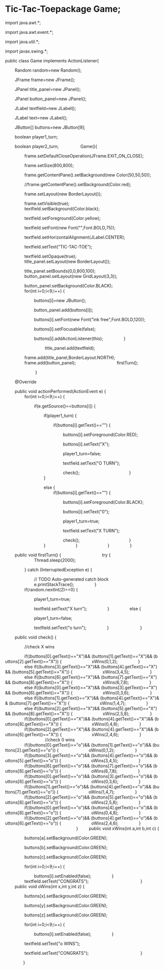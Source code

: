 # Tic-Tac-Toepackage Game; 
  
 import java.awt.*;
 
 import java.awt.event.*; 
 
 import java.util.*; 
 
 import javax.swing.*; 
 
 public class Game implements ActionListener{ 
 
         Random random=new Random(); 
         
         JFrame frame=new JFrame(); 
         
         JPanel title_panel=new JPanel();
         
         JPanel button_panel=new JPanel(); 
         
         JLabel textfield=new JLabel();
         
         JLabel text=new JLabel();
         
         JButton[] buttons=new JButton[9]; 
         
         boolean player1_turn;
         
         boolean player2_turn; 
          
         Game(){ 
         
                 frame.setDefaultCloseOperation(JFrame.EXIT_ON_CLOSE); 
                 
                 frame.setSize(800,800); 
                 
                 frame.getContentPane().setBackground(new Color(50,50,50)); 
                 
                 //frame.getContentPane().setBackground(Color.red); 
                 
                 frame.setLayout(new BorderLayout()); 
                 
                 frame.setVisible(true); 
                  
                  
                 textfield.setBackground(Color.black); 
                 
                 textfield.setForeground(Color.yellow); 
                 
                 textfield.setFont(new Font("",Font.BOLD,75));
                 
                 textfield.setHorizontalAlignment(JLabel.CENTER); 
                 
                 textfield.setText("TIC-TAC-TOE"); 
                 
                 textfield.setOpaque(true); 
                  
                  
                 title_panel.setLayout(new BorderLayout()); 
                 
                 title_panel.setBounds(0,0,800,100); 
                  
                 button_panel.setLayout(new GridLayout(3,3));
                 
                 button_panel.setBackground(Color.BLACK); 
                  
                 for(int i=0;i<9;i++) { 
                 
                         buttons[i]=new JButton(); 
                         
                         button_panel.add(buttons[i]); 
                         
                         buttons[i].setFont(new Font("ink free",Font.BOLD,120)); 
                         
                         buttons[i].setFocusable(false); 
                         
                         buttons[i].addActionListener(this); 
                 } 
  
                  
                 title_panel.add(textfield); 
                 
                 frame.add(title_panel,BorderLayout.NORTH); 
                  
                 frame.add(button_panel); 
                  
                 firstTurn(); 
  
                  
         } 
         
         @Override 
         
         public void actionPerformed(ActionEvent e) { 
                  
                 for(int i=0;i<9;i++) { 
                 
                         if(e.getSource()==buttons[i]) { 
                         
                                 if(player1_turn) {
                                 
                                         if(buttons[i].getText()=="") { 
                                         
                                                 buttons[i].setForeground(Color.RED); 
                                                 
                                                 buttons[i].setText("X"); 
                                                 
                                                 player1_turn=false; 
                                                 
                                                 textfield.setText("O TURN");
                                                 
                                                 check(); 
                                         } 
                                 } 
                                 
                                 else { 
                                         if(buttons[i].getText()=="") { 
                                         
                                                 buttons[i].setForeground(Color.BLACK); 
                                                 
                                                 buttons[i].setText("0"); 
                                                 
                                                 player1_turn=true; 
                                                 
                                                 textfield.setText("X TURN");
                                                 
                                                 check(); 
                                         } 
                                 } 
                         } 
                         } 
                 } 
                  
  
         public void firstTurn() { 
                  
                 try { 
                         Thread.sleep(2000); 
                         
                 } catch (InterruptedException e) { 
                 
                         // TODO Auto-generated catch block 
                         e.printStackTrace(); 
                 } 
                  
                 if(random.nextInt(2)==0) { 
                 
                         player1_turn=true; 
                         
                         textfield.setText("X turn"); 
                 } 
                 else { 
                 
                         player1_turn=false; 
                         
                         textfield.setText("o turn"); 
                 } 
                  
         } 
  
         public void check() { 
         
                 //check X wins 
                 
                 if((buttons[0].getText()=="X")&& (buttons[1].getText()=="X")&& (buttons[2].getText()=="X")) { 
                         xWins(0,1,2); 
                 } 
                 else if((buttons[3].getText()=="X")&& (buttons[4].getText()=="X")&& (buttons[5].getText()=="X")) { 
                         xWins(3,4,5); 
                 } 
                 else if((buttons[6].getText()=="X")&& (buttons[7].getText()=="X")&& (buttons[8].getText()=="X")) { 
                         xWins(6,7,8); 
                 } 
                 else if((buttons[0].getText()=="X")&& (buttons[3].getText()=="X")&& (buttons[6].getText()=="X")) { 
                         xWins(0,3,6); 
                 } 
                 else if((buttons[1].getText()=="X")&& (buttons[4].getText()=="X")&& (buttons[7].getText()=="X")) { 
                         xWins(1,4,7); 
                 } 
                 else if((buttons[2].getText()=="X")&& (buttons[5].getText()=="X")&& (buttons[8].getText()=="X")) { 
                         xWins(2,5,8); 
                 } 
                 if((buttons[0].getText()=="X")&& (buttons[4].getText()=="X")&& (buttons[8].getText()=="X")) { 
                         xWins(0,4,8); 
                 } 
                 if((buttons[2].getText()=="X")&& (buttons[4].getText()=="X")&& (buttons[6].getText()=="X")) { 
                         xWins(2,4,6); 
                 } 
                  
                 //check 0 wins 
                 if((buttons[0].getText()=="o")&& (buttons[1].getText()=="o")&& (buttons[2].getText()=="o")) { 
                         oWins(0,1,2); 
                 } 
                 if((buttons[3].getText()=="o")&& (buttons[4].getText()=="o")&& (buttons[5].getText()=="o")) { 
                         oWins(3,4,5); 
                 } 
                 if((buttons[6].getText()=="o")&& (buttons[7].getText()=="o")&& (buttons[8].getText()=="o")) { 
                         oWins(6,7,8); 
                 } 
                 if((buttons[0].getText()=="o")&& (buttons[3].getText()=="o")&& (buttons[6].getText()=="o")) { 
                         oWins(0,3,6); 
                 } 
                 if((buttons[1].getText()=="o")&& (buttons[4].getText()=="o")&& (buttons[7].getText()=="o")) { 
                         oWins(1,4,7); 
                 } 
                 if((buttons[2].getText()=="o")&& (buttons[5].getText()=="o")&& (buttons[8].getText()=="o")) { 
                         oWins(2,5,8); 
                 } 
                 if((buttons[0].getText()=="o")&& (buttons[4].getText()=="o")&& (buttons[8].getText()=="o")) { 
                         oWins(0,4,8); 
                 } 
                 if((buttons[2].getText()=="o")&& (buttons[4].getText()=="o")&& (buttons[6].getText()=="o")) { 
                         oWins(2,4,6); 
                 } 
                  
                  
                  
         } 
         public void xWins(int a,int b,int c) { 
         
                 buttons[a].setBackground(Color.GREEN);
                 
                 buttons[b].setBackground(Color.GREEN);
                 
                 buttons[c].setBackground(Color.GREEN); 
                 
                 for(int i=0;i<9;i++) { 
                 
                         buttons[i].setEnabled(false); 
                 } 
          
                 textfield.setText("CONGRATS"); 
                  
                  
         } 
         public void oWins(int x,int y,int z) { 
         
                 buttons[x].setBackground(Color.GREEN); 
                 
                 buttons[y].setBackground(Color.GREEN);
                 
                 buttons[z].setBackground(Color.GREEN); 
                 
                 for(int i=0;i<9;i++) {
                 
                         buttons[i].setEnabled(false); 
                 } 
                 
                 textfield.setText("o WINS"); 
                 
                 textfield.setText("CONGRATS"); 
                  
                  
         } 
  
          
  
 }
